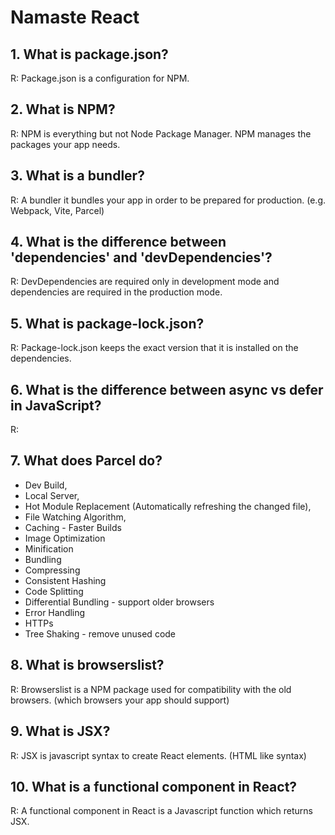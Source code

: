 # Namaste React

## 1. What is package.json?

R: Package.json is a configuration for NPM.

## 2. What is NPM?

R: NPM is everything but not Node Package Manager. NPM manages the packages your app needs.

## 3. What is a bundler?

R: A bundler it bundles your app in order to be prepared for production. (e.g. Webpack, Vite, Parcel)

## 4. What is the difference between 'dependencies' and 'devDependencies'?

R: DevDependencies are required only in development mode and dependencies are required in the production mode.

## 5. What is package-lock.json?

R: Package-lock.json keeps the exact version that it is installed on the dependencies.

## 6. What is the difference between async vs defer in JavaScript?

R:

## 7. What does Parcel do?

- Dev Build,
- Local Server,
- Hot Module Replacement (Automatically refreshing the changed file),
- File Watching Algorithm,
- Caching - Faster Builds
- Image Optimization
- Minification
- Bundling
- Compressing
- Consistent Hashing
- Code Splitting
- Differential Bundling - support older browsers
- Error Handling
- HTTPs
- Tree Shaking - remove unused code

## 8. What is browserslist?

R: Browserslist is a NPM package used for compatibility with the old browsers. (which browsers your app should support)

## 9. What is JSX?

R: JSX is javascript syntax to create React elements. (HTML like syntax)

## 10. What is a functional component in React?

R: A functional component in React is a Javascript function which returns JSX.

